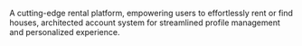 A cutting-edge rental platform, empowering users to effortlessly rent or find houses, architected account system for streamlined profile management and personalized experience.
